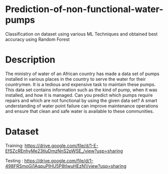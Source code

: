 # Prediction-of-non-functional-water-pumps
Classification on dataset using various ML Techniques and obtained best accuracy using Random Forest

# Description  
The ministry of water of an African country has made a data set of pumps installed in various places in the country to serve the water for their countrymen. It is a tedious and expensive task to maintain these pumps. This data set contains information such as the kind of pump, when it was installed, and how it is managed. Can you predict which pumps require repairs and which are not functional by using the given data set? A smart understanding of water point failure can improve maintenance operations and ensure that clean and safe water is available to these communities.

# Dataset
Training: https://drive.google.com/file/d/1-E-EfSZcREnhyMe23tluDmzNnS2pWSE_/view?usp=sharing

Testing : https://drive.google.com/file/d/1-498FRSmoGj1AqpuPIHU5P8tIwuHEzN1/view?usp=sharing


